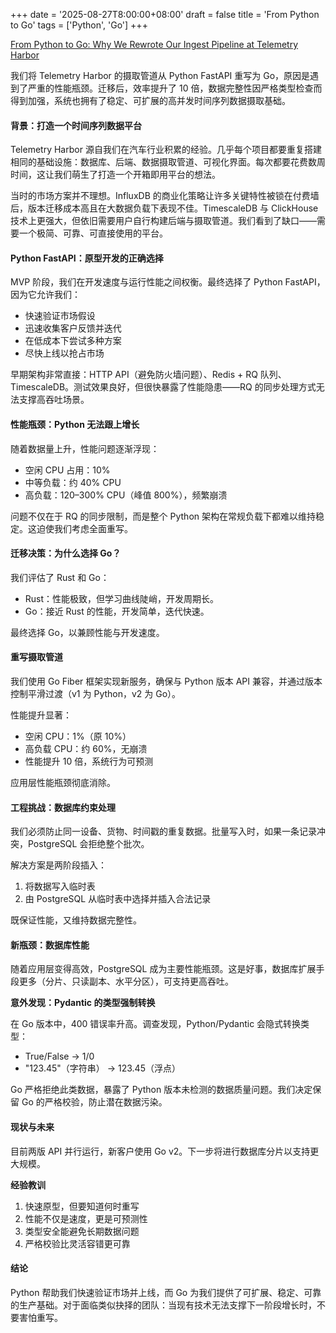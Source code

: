 +++
date = '2025-08-27T8:00:00+08:00'
draft = false
title = 'From Python to Go'
tags = ['Python', 'Go']
+++

[From Python to Go: Why We Rewrote Our Ingest Pipeline at Telemetry Harbor](https://telemetryharbor.com/blog/from-python-to-go-why-we-rewrote-our-ingest-pipeline-at-telemetry-harbor/)

我们将 Telemetry Harbor 的摄取管道从 Python FastAPI 重写为 Go，原因是遇到了严重的性能瓶颈。迁移后，效率提升了 10 倍，数据完整性因严格类型检查而得到加强，系统也拥有了稳定、可扩展的高并发时间序列数据摄取基础。

#### 背景：打造一个时间序列数据平台

Telemetry Harbor 源自我们在汽车行业积累的经验。几乎每个项目都要重复搭建相同的基础设施：数据库、后端、数据摄取管道、可视化界面。每次都要花费数周时间，这让我们萌生了打造一个开箱即用平台的想法。

当时的市场方案并不理想。InfluxDB 的商业化策略让许多关键特性被锁在付费墙后，版本迁移成本高且在大数据负载下表现不佳。TimescaleDB 与 ClickHouse 技术上更强大，但依旧需要用户自行构建后端与摄取管道。我们看到了缺口——需要一个极简、可靠、可直接使用的平台。

#### Python FastAPI：原型开发的正确选择

MVP 阶段，我们在开发速度与运行性能之间权衡。最终选择了 Python FastAPI，因为它允许我们：

- 快速验证市场假设
- 迅速收集客户反馈并迭代
- 在低成本下尝试多种方案
- 尽快上线以抢占市场

早期架构非常直接：HTTP API（避免防火墙问题）、Redis + RQ 队列、TimescaleDB。测试效果良好，但很快暴露了性能隐患——RQ 的同步处理方式无法支撑高吞吐场景。

#### 性能瓶颈：Python 无法跟上增长

随着数据量上升，性能问题逐渐浮现：

- 空闲 CPU 占用：10%
- 中等负载：约 40% CPU
- 高负载：120–300% CPU（峰值 800%），频繁崩溃

问题不仅在于 RQ 的同步限制，而是整个 Python 架构在常规负载下都难以维持稳定。这迫使我们考虑全面重写。

#### 迁移决策：为什么选择 Go？

我们评估了 Rust 和 Go：

- Rust：性能极致，但学习曲线陡峭，开发周期长。
- Go：接近 Rust 的性能，开发简单，迭代快速。

最终选择 Go，以兼顾性能与开发速度。

#### 重写摄取管道

我们使用 Go Fiber 框架实现新服务，确保与 Python 版本 API 兼容，并通过版本控制平滑过渡（v1 为 Python，v2 为 Go）。

性能提升显著：

- 空闲 CPU：1%（原 10%）
- 高负载 CPU：约 60%，无崩溃
- 性能提升 10 倍，系统行为可预测

应用层性能瓶颈彻底消除。

#### 工程挑战：数据库约束处理

我们必须防止同一设备、货物、时间戳的重复数据。批量写入时，如果一条记录冲突，PostgreSQL 会拒绝整个批次。

解决方案是两阶段插入：

1. 将数据写入临时表
2. 由 PostgreSQL 从临时表中选择并插入合法记录

既保证性能，又维持数据完整性。

#### 新瓶颈：数据库性能

随着应用层变得高效，PostgreSQL 成为主要性能瓶颈。这是好事，数据库扩展手段更多（分片、只读副本、水平分区），可支持更高吞吐。

**意外发现：Pydantic 的类型强制转换**

在 Go 版本中，400 错误率升高。调查发现，Python/Pydantic 会隐式转换类型：

- True/False → 1/0
- "123.45"（字符串） → 123.45（浮点）

Go 严格拒绝此类数据，暴露了 Python 版本未检测的数据质量问题。我们决定保留 Go 的严格校验，防止潜在数据污染。

#### 现状与未来

目前两版 API 并行运行，新客户使用 Go v2。下一步将进行数据库分片以支持更大规模。

**经验教训**

1. 快速原型，但要知道何时重写
2. 性能不仅是速度，更是可预测性
3. 类型安全能避免长期数据问题
4. 严格校验比灵活容错更可靠

#### 结论

Python 帮助我们快速验证市场并上线，而 Go 为我们提供了可扩展、稳定、可靠的生产基础。对于面临类似抉择的团队：当现有技术无法支撑下一阶段增长时，不要害怕重写。
